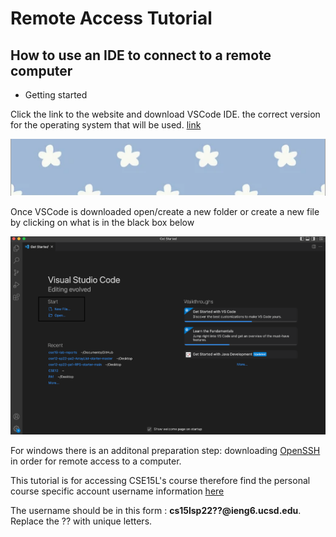 # Remote Access Tutorial

## How to use an IDE to connect to a remote computer

* Getting started

Click the link to the website and download VSCode IDE. the correct version for the operating system that will be used. [link](https://code.visualstudio.com/Download)

![image](image.png)

Once VSCode is downloaded open/create a new folder or create a new file by clicking on what is in the black box below

![image](image2.png)

For windows there is an additonal preparation step: downloading [OpenSSH](https://docs.microsoft.com/en-us/windows-server/administration/openssh/openssh_install_firstuse) in order for remote access to a computer.

This tutorial is for accessing CSE15L's course therefore find the  personal course specific account username information [here](https://sdacs.ucsd.edu/~icc/index.php)

The username should be in this form : **cs15lsp22??@ieng6.ucsd.edu**. Replace the ?? with unique letters.
